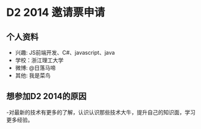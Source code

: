 # D2 2014 邀请票申请

## 个人资料

- 兴趣: JS前端开发、C#、javascript、java
- 学校：浙江理工大学
- 微博: @日落马啼
- 其他: 我是菜鸟

## 想参加D2 2014的原因
-对最新的技术有更多的了解，认识认识那些技术大牛，提升自己的知识面，学习更多经验。

